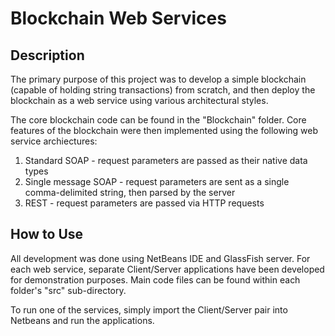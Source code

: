 # Blockchain Web Services
## Description
The primary purpose of this project was to develop a simple blockchain (capable of holding string transactions) from scratch, and then deploy the blockchain as a web service using various architectural styles.

The core blockchain code can be found in the "Blockchain" folder. Core features of the blockchain were then implemented using the following web service archiectures:
1. Standard SOAP - request parameters are passed as their native data types
2. Single message SOAP - request parameters are sent as a single comma-delimited string, then parsed by the server
3. REST - request parameters are passed via HTTP requests

## How to Use
All development was done using NetBeans IDE and GlassFish server. For each web service, separate Client/Server applications have been developed for demonstration purposes. Main code files can be found within each folder's "src" sub-directory. 

To run one of the services, simply import the Client/Server pair into Netbeans and run the applications.
